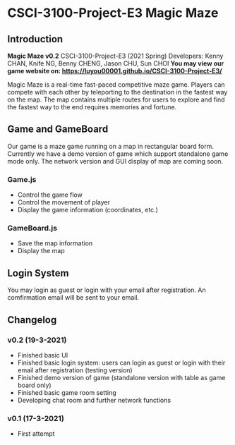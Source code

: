 # CSCI-3100-Project-E3 Magic Maze

## Introduction

**Magic Maze v0.2**
CSCI-3100-Project-E3 (2021 Spring)
Developers: Kenny CHAN, Knife NG, Benny CHENG, Jason CHU, Sun CHOI
**You may view our game website on: https://luyou00001.github.io/CSCI-3100-Project-E3/**

Magic Maze is a real-time fast-paced competitive maze game. Players can compete with each other by teleporting to the destination in the fastest way on the map. The map contains multiple routes for users to explore and find the fastest way to the end requires memories and fortune.

## Game and GameBoard
Our game is a maze game running on a map in rectangular board form. Currently we have a demo version of game which support standalone game mode only. The network version and GUI display of map are coming soon.

### Game.js
* Control the game flow
* Control the movement of player
* Display the game information (coordinates, etc.)

### GameBoard.js
* Save the map information
* Display the map

## Login System
You may login as guest or login with your email after registration. An comfirmation email will be sent to your email.

## Changelog

### v0.2 (19-3-2021)
* Finished basic UI
* Finished basic login system: users can login as guest or login with their email after registration (testing version)
* Finished demo version of game (standalone version with table as game board only)
* Finished basic game room setting
* Developing chat room and further network functions

### v0.1 (17-3-2021)
* First attempt
